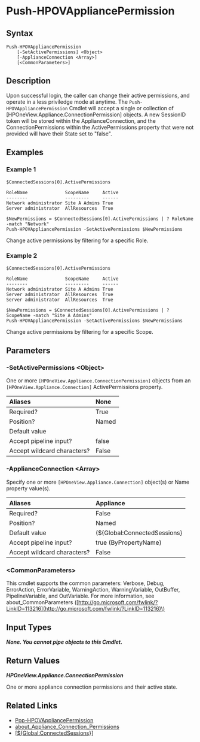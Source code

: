 ﻿---
description: Change appliance connection active permissions.
---

# Push-HPOVAppliancePermission

## Syntax

```text
Push-HPOVAppliancePermission
    [-SetActivePermissions] <Object>
    [-ApplianceConnection <Array>]
    [<CommonParameters>]
```

## Description

Upon successful login, the caller can change their active permissions, and operate in a less priviledge mode at anytime.  The `Push-HPOVAppliancePermission` Cmdlet will accept a single or collection of [HPOneView.Appliance.ConnectionPermission] objects.  A new SessionID token will be stored within the ApplianceConnection, and the ConnectionPermissions within the ActivePermissions property that were not provided will have their State set to "false".

## Examples

###  Example 1 

```text
$ConnectedSessions[0].ActivePermissions

RoleName              ScopeName     Active
--------              ---------     ------
Network administrator Site A Admins True
Server administrator  AllResources  True

$NewPermissions = $ConnectedSessions[0].ActivePermissions | ? RoleName -match "Network"
Push-HPOVAppliancePermission -SetActivePermissions $NewPermissions
```

Change active permissions by filtering for a specific Role.

###  Example 2 

```text
$ConnectedSessions[0].ActivePermissions

RoleName              ScopeName     Active
--------              ---------     ------
Network administrator Site A Admins True
Server administrator  AllResources  True
Server administrator  AllResources  True

$NewPermissions = $ConnectedSessions[0].ActivePermissions | ? ScopeName -match "Site A Admins"
Push-HPOVAppliancePermission -SetActivePermissions $NewPermissions
```

Change active permissions by filtering for a specific Scope.

## Parameters

### -SetActivePermissions &lt;Object&gt;

One or more `[HPOneView.Appliance.ConnectionPermission]` objects from an `[HPOneView.Appliance.Connection]` ActivePermissions property.

| Aliases | None |
| :--- | :--- |
| Required? | True |
| Position? | Named |
| Default value |  |
| Accept pipeline input? | false |
| Accept wildcard characters? | False |

### -ApplianceConnection &lt;Array&gt;

Specify one or more `[HPOneView.Appliance.Connection]` object(s) or Name property value(s).

| Aliases | Appliance |
| :--- | :--- |
| Required? | False |
| Position? | Named |
| Default value | (${Global:ConnectedSessions} | ? Default) |
| Accept pipeline input? | true (ByPropertyName) |
| Accept wildcard characters? | False |

### &lt;CommonParameters&gt;

This cmdlet supports the common parameters: Verbose, Debug, ErrorAction, ErrorVariable, WarningAction, WarningVariable, OutBuffer, PipelineVariable, and OutVariable. For more information, see about\_CommonParameters \([http://go.microsoft.com/fwlink/?LinkID=113216](http://go.microsoft.com/fwlink/?LinkID=113216)\)

## Input Types

_**None.  You cannot pipe objects to this Cmdlet.**_

## Return Values

_**HPOneView.Appliance.ConnectionPermission**_

One or more appliance connection permissions and their active state.

## Related Links

* [Pop-HPOVAppliancePermission](pop-hpovappliancepermission.md)
* [about_Appliance_Connection_Permissions](../../about_Appliance_Connection_Permissions)
* [[${Global:ConnectedSessions}]](../../about/about_appliance_connections.md)

